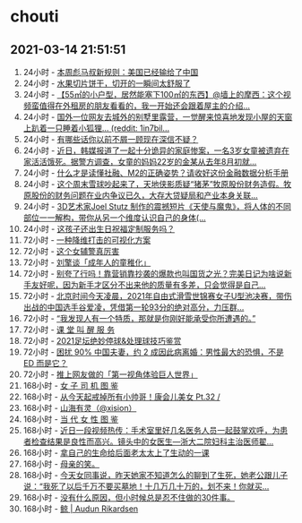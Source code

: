 # chouti
## 2021-03-14 21:51:51
1. 24小时 - [本周彪马叔新规则：美国已经输给了中国](https://dig.chouti.com//link/30428713)
1. 24小时 - [水果切片饼干，切开的一瞬间太舒服了](https://dig.chouti.com//link/30429456)
1. 24小时 - [【55㎡的小户型，居然能塞下100㎡的东西】@墙上的摩西：这个视频蛮值得在外租房的朋友看看的，我一开始还会跟着屋主的介绍...](https://dig.chouti.com//link/30428257)
1. 24小时 - [国外一位网友去城外的别墅里露营，一觉醒来惊喜地发现小屋的天窗上趴着一只睡着小狐狸... (reddit: 1in7bil...](https://dig.chouti.com//link/30430420)
1. 24小时 - [有哪些话你以前不屑一顾现在深信不疑？](https://dig.chouti.com//link/30429800)
1. 24小时 - [近日，韩媒报道了一起十分诡异的家庭惨案，一名3岁女童被遗弃在家活活饿死。据警方调查，女童的妈妈22岁的金某从去年8月初就...](https://dig.chouti.com//link/30428598)
1. 24小时 - [什么才是读懂社融、M2的正确姿势？请收好这份金融数据分析手册](https://dig.chouti.com//link/30429351)
1. 24小时 - [这个周末雪球吵起来了，天地侠影质疑“猪茅”牧原股份财务造假。牧原股份的财务问题在业内争议已久，大存大贷疑局和产业本身关联...](https://dig.chouti.com//link/30429475)
1. 24小时 - [3D艺术家Joel Stutz 制作的震撼短片《天使与魔鬼》，将人体的不同部位一一解构，带你从另一个维度认识自己的身体(...](https://dig.chouti.com//link/30430115)
1. 24小时 - [这孩子还出生日祝福定制服务吗？](https://dig.chouti.com//link/30431403)
1. 72小时 - [一种降维打击的可视化方案](https://dig.chouti.com//link/30427103)
1. 72小时 - [这个女辅警真厉害](https://dig.chouti.com//link/30422227)
1. 72小时 - [刘擎谈「成年人的童稚化」](https://dig.chouti.com//link/30421110)
1. 72小时 - [别夸了行吗！靠营销靠抄袭的爆款也叫国货之光？完美日记为啥说新手友好呢，因为新手才区分不出来他的质量有多差，只会觉得是自己...](https://dig.chouti.com//link/30419901)
1. 72小时 - [北京时间今天凌晨，2021年自由式滑雪世锦赛女子U型池决赛，带伤出战的中国选手谷爱凌，凭借第一轮93分的绝对高分，力压群...](https://dig.chouti.com//link/30427108)
1. 72小时 - [“我发现人有一个特质，那就是你刚好能承受你所遭遇的。”](https://dig.chouti.com//link/30420078)
1. 72小时 - [课 堂 叫 醒 服 务](https://dig.chouti.com//link/30426895)
1. 72小时 - [2021足坛绝妙停球&处理球技巧鉴赏](https://dig.chouti.com//link/30426824)
1. 72小时 - [困扰 90% 中国夫妻，约 2 成因此病离婚：男性最大的恐惧，不是 ED 而是它？](https://dig.chouti.com//link/30428067)
1. 72小时 - [推上网友做的「第一视角体验巨人世界」](https://dig.chouti.com//link/30423572)
1. 168小时 - [女 子 司 机 图 鉴](https://dig.chouti.com//link/30405104)
1. 168小时 - [从今天起戒掉所有小帅哥！康会儿美女 Pt.32  /](https://dig.chouti.com//link/30410583)
1. 168小时 - [山海有灵（@xision）](https://dig.chouti.com//link/30413334)
1. 168小时 - [当 代 女 性 图 鉴](https://dig.chouti.com//link/30404410)
1. 168小时 - [近日一段视频热传：手术室里好几名医务人员一起鼓掌欢呼，为患者检查结果是良性而高兴。镜头中的女医生—浙大二院妇科主治医师翟...](https://dig.chouti.com//link/30403469)
1. 168小时 - [拿自己的生命给后面老太太上了生动的一课](https://dig.chouti.com//link/30407138)
1. 168小时 - [母亲的笑。](https://dig.chouti.com//link/30402763)
1. 168小时 - [今天女同事说，昨天她家不知道怎么的聊到了生死，她老公跟儿子说：“我死了以后千万不要买墓地！十几万几十万的，划不来！你就买...](https://dig.chouti.com//link/30410834)
1. 168小时 - [没有什么原因，但小时候总是忍不住做的30件事。](https://dig.chouti.com//link/30405578)
1. 168小时 - [鲸 | Audun Rikardsen](https://dig.chouti.com//link/30416391)
